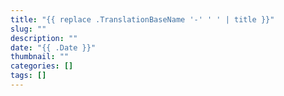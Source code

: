 ```yaml
---
title: "{{ replace .TranslationBaseName '-' ' ' | title }}"
slug: ""
description: ""
date: "{{ .Date }}"
thumbnail: ""
categories: []
tags: []
---
```

